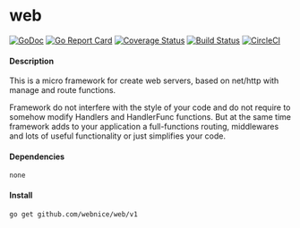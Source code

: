 # web

[![GoDoc](https://godoc.org/github.com/webnice/web/v1?status.png)](http://godoc.org/github.com/webnice/web/v1)
[![Go Report Card](https://goreportcard.com/badge/github.com/webnice/web)](https://goreportcard.com/report/github.com/webnice/web)
[![Coverage Status](https://coveralls.io/repos/github/webnice/web/badge.svg?branch=v1)](https://coveralls.io/github/webnice/web?branch=v1)
[![Build Status](https://travis-ci.org/webnice/web.svg?branch=v1)](https://travis-ci.org/webnice/web)
[![CircleCI](https://circleci.com/gh/webnice/web/tree/v1.svg?style=svg)](https://circleci.com/gh/webnice/web/tree/v1)

#### Description
This is a micro framework for create web servers, based on net/http with manage and route functions.

Framework do not interfere with the style of your code and do not require to somehow modify Handlers and HandlerFunc functions.
But at the same time framework adds to your application a full-functions routing, middlewares and lots of useful functionality or just simplifies your code.


#### Dependencies

	none


#### Install
```bash
go get github.com/webnice/web/v1
```
